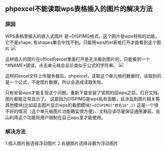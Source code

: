 ## phpexcel不能读取wps表格插入的图片的解决方法

### 原因
WPS表格里插入的嵌入式图片 是=DISPIMG格式，这个图片是wps特有的功能，它不是shape, 有shapes集合中找不到。只能用wps的et表格打开才能看到这个图片
![](https://imgkr.cn-bj.ufileos.com/bf9b75b0-f70d-42e4-a88c-85ee2aa31dce.png)

这样插入的图片在office的excel里面打开是无法看到图片的，只能看到一个*#NAME*错误，点击单元格会显示类似于公式的字符串。
![](https://imgkr.cn-bj.ufileos.com/f7787b93-9694-43fd-9a27-36d4610bf9ec.png)

这样的excel文件上传服务器后，phpexcel，读取这个单元格的数据时，读取到的是一个公式，不是图片数据，所以会造成读取失败。

只有安装wps才能复现这个问题。重新下载安装了官网的回wps之后，打开文档，图片都能正常显示了。
这是因为DISPIMG是wps私有函数，且涉及到图片相关等其他模块(比如双击图片显示wps的看图模块)
`=DISPIMG("姓名18",1)`
这是一个很不好的情况（这个单元格图片功能确实很方便），文档应该尽量保证通用兼容。金山利用这个功能将用户限制在自己wps里才能使用。

### 解决方法
1.插入图片是选择浮动图片
2.右键图片选择设置为浮动图片